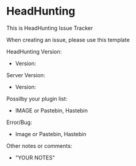 # HeadHunting
This is HeadHunting Issue Tracker

When creating an issue, please use this template

HeadHunting Version:

  - Version: 
  
Server Version:

  - Version: 

Possilby your plugin list:

  - IMAGE or Pastebin, Hastebin

Error/Bug:

  - Image or Pastebin, Hastebin
  
Other notes or comments:

- "YOUR NOTES"
